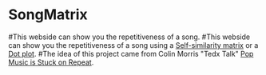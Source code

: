 # SongMatrix

#This webside can show you the repetitiveness of a song.
#This webside can show you the repetitiveness of a song using a [Self-similarity matrix](https://en.wikipedia.org/wiki/Self-similarity_matrix) or a [Dot plot](https://en.wikipedia.org/wiki/Dot_plot_(bioinformatics)).
#The idea of this project came from Colin Morris "Tedx Talk" [Pop Music is Stuck on Repeat](https://youtu.be/_tjFwcmHy5M).
